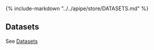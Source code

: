 {%
   include-markdown "../../apipe/store/DATASETS.md"
%}
 
## Datasets

See [Datasets](../datasets/raw_datasets.md)
